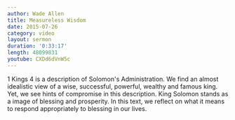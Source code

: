 ```yaml
---
author: Wade Allen
title: Measureless Wisdom
date: 2015-07-26
category: video
layout: sermon
duration: '0:33:17' 
length: 48099831
youtube: CXDd6dVnW5c
---
```


1 Kings 4 is a description of Solomon's Administration. We find an almost idealistic view of a wise, successful, powerful, wealthy and famous king. Yet, we see hints of compromise in this description. King Solomon stands as a image of blessing and prosperity. In this text, we reflect on what it means to respond appropriately to blessing in our lives.
